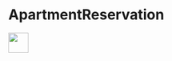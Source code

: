 # ApartmentReservation

<img src="https://media.giphy.com/media/vFKqnCdLPNOKc/giphy.gif" width="40" height="40" />
